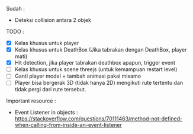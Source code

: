 Sudah :
- Deteksi collision antara 2 objek

TODO :

- [x] Kelas khusus untuk player 
- [X] Kelas khusus untuk DeathBox (Jika tabrakan dengan DeathBox, player mati)
- [X] Hit detection, jika player tabrakan deathbox apapun, trigger event
- [ ] Kelas khusus untuk scene threejs (untuk kemampuan restart level)
- [ ] Ganti player model + tambah animasi pakai mixamo
- [ ] Player bisa bergerak 3D (tidak hanya 2D) mengikuti rute tertentu dan tidak pergi dari rute tersebut.

Important resource :

- Event Listener in objects : https://stackoverflow.com/questions/70111463/method-not-defined-when-calling-from-inside-an-event-listener